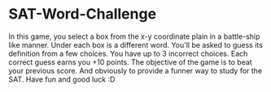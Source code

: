 SAT-Word-Challenge
==================

In this game, you select a box from the x-y coordinate plain in a battle-ship like manner.
Under each box is a different word. You'll be asked to guess its definition from a few choices.
You have up to 3 incorrect choices. Each correct guess earns you +10 points. The objective of the game
is to beat your previous score. And obviously to provide a funner way to  study for the SAT. 
Have fun and good luck :D
